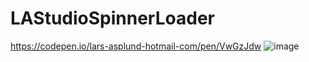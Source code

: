 # LAStudioSpinnerLoader
https://codepen.io/lars-asplund-hotmail-com/pen/VwGzJdw
![image](https://user-images.githubusercontent.com/50366078/223417704-fde298bd-f535-4fc3-95d8-3f3743353a63.png)
